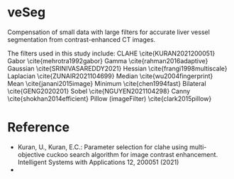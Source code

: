 # veSeg
Compensation of small data with large filters for accurate liver vessel segmentation from contrast-enhanced CT images.

The filters used in this study include:
		CLAHE \cite{KURAN2021200051} 
		Gabor \cite{mehrotra1992gabor} 
		Gamma \cite{rahman2016adaptive} 
		Gaussian \cite{SRINIVASAREDDY2021} 
		Hessian \cite{frangi1998multiscale} 
		Laplacian \cite{ZUNAIR2021104699} 
		Median \cite{wu2004fingerprint} 
		Mean \cite{janani2015image} 
		Minimum \cite{chen1994fast}
		Bilateral \cite{GENG2020201} 
		Sobel \cite{NGUYEN2021104298} 
		Canny \cite{shokhan2014efficient} 
		Pillow (imageFilter) \cite{clark2015pillow}
# Reference
- Kuran, U., Kuran, E.C.: Parameter selection for clahe using multi-objective cuckoo search algorithm for image contrast enhancement. Intelligent Systems with Applications 12, 200051 (2021)
- 
